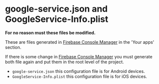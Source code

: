 # google-service.json and GoogleService-Info.plist

**For no reason must these files be modified.**

These are files generated in
[Firebase Console Manager](https://console.firebase.google.com/project/jackpotmusicgame-50e39/settings/general/android:com.jackpotmusic.game)
in the 'Your apps' section.

If there is some change in
[Firebase Console Manager](https://console.firebase.google.com/project/jackpotmusicgame-50e39/settings/general/android:com.jackpotmusic.game)
you must generate both file again and put them in the root level of the project.

* `google-service.json` this configuration file is for Android devices.
* `GoogleService-Info.plist` this configuration file is for iOS devices.
